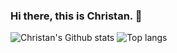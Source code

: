 ### Hi there, this is Christan. 👋

![Christan's Github stats](https://github-readme-stats.vercel.app/api?username=christancf&show_icons=true)
![Top langs](https://github-readme-stats.vercel.app/api/top-langs/?username=christancf&layout=compact)
<!--
**christancf/christancf** is a ✨ _special_ ✨ repository because its `README.md` (this file) appears on your GitHub profile.

Here are some ideas to get you started:

- 🔭 I’m currently working on ...
- 🌱 I’m currently learning ...
- 👯 I’m looking to collaborate on ...
- 🤔 I’m looking for help with ...
- 💬 Ask me about ...
- 📫 How to reach me: ...
- 😄 Pronouns: ...
- ⚡ Fun fact: ...
-->
